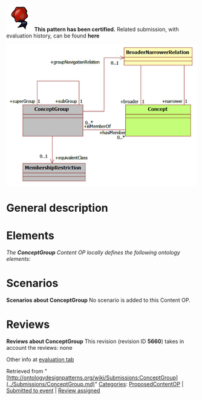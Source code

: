 [![](../images/thumb/b/b5/Certified.png/70px-Certified.png)](../Image/Certified.png.md "Certified.png") __This pattern has been certified.__
Related submission, with evaluation history, can be found __here__






[![Image:ConceptGroupPattern.jpg](../images/e/e8/ConceptGroupPattern.jpg)](../Image/ConceptGroupPattern.jpg.md "Image:ConceptGroupPattern.jpg")




#  General description


  




#  Elements


_The __ConceptGroup__ Content OP locally defines the following ontology elements:_


  




#  Scenarios



__Scenarios about ConceptGroup__
No scenario is added to this Content OP.




#  Reviews



__Reviews about ConceptGroup__
This revision (revision ID __5660__) takes in account the reviews: none


Other info at [evaluation tab](http://ontologydesignpatterns.org/wiki/index.php?title=Submissions:ConceptGroup&action=evaluation "http://ontologydesignpatterns.org/wiki/index.php?title=Submissions:ConceptGroup&action=evaluation")




  






Retrieved from "[http://ontologydesignpatterns.org/wiki/Submissions:ConceptGroup](../Submissions/ConceptGroup.md)"
 [Categories](http://ontologydesignpatterns.org/wiki/Special:Categories "Special:Categories"): [ProposedContentOP](../Category/ProposedContentOP.md "Category:ProposedContentOP") | [Submitted to event](../Category/Submitted_to_event.md "Category:Submitted to event") | [Review assigned](../Category/Review_assigned.md "Category:Review assigned")